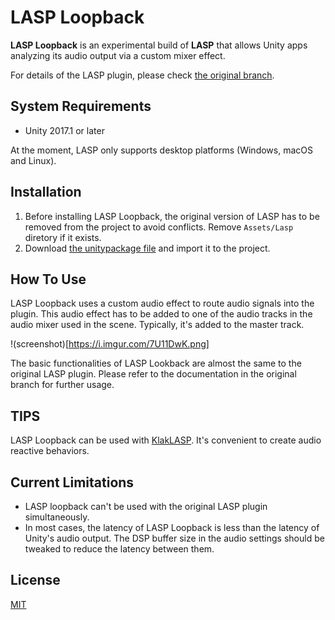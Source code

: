 LASP Loopback
=============

**LASP Loopback** is an experimental build of **LASP** that allows Unity apps
analyzing its audio output via a custom mixer effect.

For details of the LASP plugin, please check [the original branch].

[the original branch]: https://github.com/keijiro/Lasp

System Requirements
-------------------

- Unity 2017.1 or later

At the moment, LASP only supports desktop platforms (Windows, macOS and Linux).

Installation
------------

1. Before installing LASP Loopback, the original version of LASP has to be
   removed from the project to avoid conflicts. Remove `Assets/Lasp` diretory
   if it exists.
1. Download [the unitypackage file] and import it to the project.

[the unitypackage file]: LaspLoopback.unitypackage

How To Use
----------

LASP Loopback uses a custom audio effect to route audio signals into the
plugin. This audio effect has to be added to one of the audio tracks in the
audio mixer used in the scene. Typically, it's added to the master track.

!(screenshot)[https://i.imgur.com/7U11DwK.png]

The basic functionalities of LASP Lookback are almost the same to the original
LASP plugin. Please refer to the documentation in the original branch for
further usage.

TIPS
----

LASP Loopback can be used with [KlakLASP]. It's convenient to create audio
reactive behaviors.

[KlakLASP]: https://github.com/keijiro/KlakLasp

Current Limitations
-------------------

- LASP loopback can't be used with the original LASP plugin simultaneously.
- In most cases, the latency of LASP Loopback is less than the latency of
  Unity's audio output. The DSP buffer size in the audio settings should be
  tweaked to reduce the latency between them.

License
-------

[MIT](LICENSE.txt)
